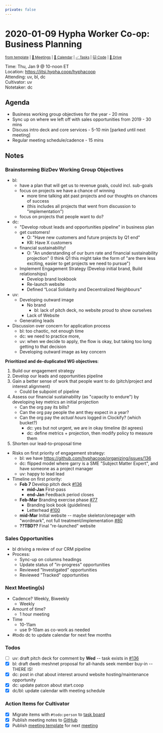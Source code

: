 ```yaml
---
private: false
---
```

# 2020-01-09 Hypha Worker Co-op: Business Planning

<sup>[from template][template] | [:notebook: Meetings][meetings] | [:date: Calendar][calendar] | [:white_check_mark: Tasks][tasks] | [:cat: Code][gh] | [:open_file_folder: Drive][gdrive]</sup>

Time:       Thu, Jan 9 @ 10-noon ET  
Location:   https://jitsi.hypha.coop/hyphacoop  
Attending:  uv, bl, dc   
Cultivator: uv  
Notetaker:  dc  

## Agenda

- Business working group objectives for the year - 20 mins
- Sync up on where we left off with sales opportunities from 2019 - 30 mins
- Discuss intro deck and core services - 5-10 min [parked until next meeting]
- Regular meeting schedule/cadence - 15 mins

## Notes

### Brainstorming BizDev Working Group Objectives

- bl:
    - have a plan that will get us to revenue goals, could incl. sub-goals 
    - focus on projects we have a chance of winning
        - more time talking abt past projects and our thoughts on chances of success
        - (this includes all projects that went from discussion to "implementation") 
    - focus on projects that people want to do?
- dc: 
    - "Develop robust leads and opportunities pipeline" in business plan
    - get customers!
        - O: "Have new customers and future projects by Q1 end"
        - KR: Have X customers
    - financial sustainability!
        - O: "An understanding of our burn rate and financial sustainability projection"
          (I think Q1 this might take the form of "are there less exciting, easier to get projects we need to pursue")
    - Implement Engagement Strategy (Develop initial brand, Build relationships)
        - Develop brand lookbook
        - Re-launch website
        - Defined “Local Solidarity and Decentralized Neighbours”
- uv: 
    - Developing outward image
        - No brand 
            - bl: lack of pitch deck, no website proud to show ourselves
        - Lack of Website
    - Generating leads
- Discussion over concern for application process
    - bl: too chaotic, not enough time
    - dc: we need to practice more, 
    - uv: when we decide to apply, the flow is okay, but taking too long getting to that decision
    - Developing outward image as key concern

**Prioritized and de-duplicated WG objectives**:  
1. Build our engagement strategy
1. Develop our leads and opportunities pipeline
1. Gain a better sense of work that people want to do (pitch/project and interest alignment) 
    - Could be subpoint of pipeline
1. Assess our financial sustainability (as "capacity to endure") by developing key metrics an initial projection
    - Can the org pay its bills?
    - Can the org pay people the amt they expect in a year?
    - Can the org pay the _actual hours_ logged in Clockify? (which bucket?)
        - dc: yes but not urgent, we are in okay timeline (bl agrees)
        - dc: define metrics + projection, then modify policy to measure them
1. Shorten our lead-to-proposal time

- Risks on first priority of engagement strategy:
    - bl: we have https://github.com/hyphacoop/organizing/issues/136
    - dc: flipped model where garry is a SME "Subject Matter Expert", and have someone as a project manager
    - uv: happy to lead lead
- Timeline on first priority:
    - **Feb 7** Develop pitch deck [#136](https://github.com/hyphacoop/organizing/issues/136) 
        - **mid-Jan** First-pass
        - **end-Jan** Feedback period closes
    - **Feb-Mar** Branding exercise phase [#77](https://github.com/hyphacoop/organizing/issues/77)
        - Branding look book (guidelines) 
        - Letterhead [#100](https://github.com/hyphacoop/organizing/issues/100)
    - **mid-Mar** Initial website -- maybe skeleton/onepager with "wordmark", not full treatment/implementation [#80](https://github.com/hyphacoop/organizing/issues/80)
    - **??TBD??** Final "re-launched" website

### Sales Opportunities

- bl driving a review of our CRM pipeline
- Process:
    - Sync-up on columns headings
    - Update status of "in-progress" opportunities
    - Reviewed "Investigated" opportunities
    - Reviewed "Tracked" opportunities

### Next Meeting(s)

- Cadence? Weekly, Biweekly
    - Weekly
- Amount of time?
    - 1 hour meeting
- Time 
    - 10-11am
    - use 9-10am as co-work as needed
- #todo dc to update calendar for next few months

### Todos
- [ ] uv: draft pitch deck for comment by **Wed** -- task exists in [#136](https://github.com/hyphacoop/organizing/issues/136)
- [x] bl: draft dweb meshnet proposal for all-hands seek member buy-in -- THERE IS!
- [x] dc: post in chat about interest around website hosting/maintenance opportunity
- [x] dc: update patcon about start.coop
- [x] dc/bl: update calendar with meeting schedule

### Action Items for Cultivator

- [x] Migrate items with `#todo:person` to [task board][tasks]
- [x] Publish meeting notes to [GitHub][gh]
- [x] Publish [meeting template][template] for next [meeting][meetings]

<!-- Links: Important -->
[template]: https://link.hypha.coop/template
[meetings]: https://link.hypha.coop/meetings
[calendar]: https://link.hypha.coop/calendar
[tasks]:    https://link.hypha.coop/tasks
[gh]:       https://link.hypha.coop/gh
[gdrive]:   https://link.hypha.coop/gdrive

<!-- Links: Labels -->
[l-pri-hi]: https://github.com/orgs/hyphacoop/projects/2?card_filter_query=label:[priority-★★★]
[l-pri-md]: https://github.com/orgs/hyphacoop/projects/2?card_filter_query=label:[priority-★★☆]
[l-pri-lo]: https://github.com/orgs/hyphacoop/projects/2?card_filter_query=label:[priority-★☆☆]
[l-pri-none]: https://github.com/orgs/hyphacoop/projects/2?card_filter_query=-label:[priority-★☆☆]+-label:[priority-★★☆]+-label:[priority-★★★]
[l-biz]: https://github.com/orgs/hyphacoop/projects/2?card_filter_query=label:"wg:business-planning"
[l-fin]: https://github.com/orgs/hyphacoop/projects/2?card_filter_query=label:"wg:finance"
[l-gov]: https://github.com/orgs/hyphacoop/projects/2?card_filter_query=label:"wg:governance
[l-ops]: https://github.com/orgs/hyphacoop/projects/2?card_filter_query=label:"wg:infra-ops"
[l-none]: https://github.com/orgs/hyphacoop/projects/2?card_filter_query=-label:wg:infra-ops+-label:wg:finance+-label:wg:governance+-label:wg:business-planning

<!-- Links: Working Groups -->
[biz-wg]: https://link.hypha.coop/biz-wg
[fin-wg]: https://link.hypha.coop/fin-wg
[gov-wg]: https://link.hypha.coop/gov-wg
[ops-wg]: https://link.hypha.coop/ops-wg
